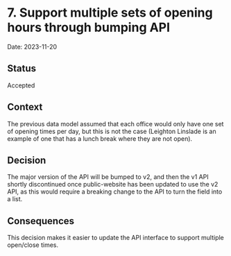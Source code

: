 # 7. Support multiple sets of opening hours through bumping API

Date: 2023-11-20

## Status

Accepted

## Context

The previous data model assumed that each office would only have one set of opening times per day,
but this is not the case (Leighton Linslade is an example of one that has a lunch break where they
are not open). 

## Decision

The major version of the API will be bumped to v2, and then the v1 API shortly discontinued once
public-website has been updated to use the v2 API, as this would require a breaking change to the
API to turn the field into a list.

## Consequences

This decision makes it easier to update the API interface to support multiple open/close times.
